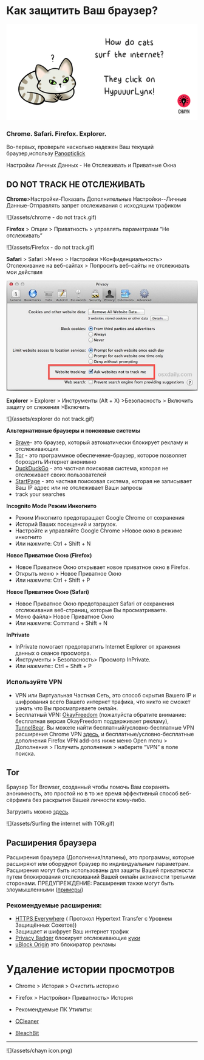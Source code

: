 # Как защитить Ваш браузер?

![](assets/HypuuurLynx.gif)

### Chrome. Safari. Firefox. Explorer.

Во-первых, проверьте насколько надежен Ваш текущий браузер,использу [Panopticlick](https://panopticlick.eff.org)

Настройки Личных Данных - Не Отслеживать и Приватные Окна

## DO NOT TRACK НЕ ОТСЛЕЖИВАТЬ

**Chrome**&gt;Настройки-Показать Дополнительные Настройки--Личные Данные-Отправлять запрет отслеживания с исходящим трафиком

![](assets/chrome - do not track.gif)

**Firefox** &gt; Опции &gt; Приватность &gt; управлять параметрами “Не отслеживать”

![](assets/Firefox - do not track.gif)

**Safari** &gt; Safari &gt;Меню &gt; Настройки &gt;Конфиденциальность&gt; Отслеживание на веб-сайтах &gt; Попросить веб-сайты не отслеживать мои действия

![](assets/do-not-track-safari.jpg)

**Explorer** &gt; Explorer &gt; Инструменты \(Alt + X\) &gt;Безопасность &gt; Включить защиту от слежения &gt;Включить

![](assets/explorer do not track.gif)

**Альтернативные браузеры и поисковые системы**

* [Brave](https://www.brave.com)- это браузер, который автоматически блокирует рекламу и отслеживающих
* [Tor](https://www.torproject.org/) - это программное обеспечение-браузер, которое позволяет бороздить Интернет анонимно
* [DuckDuckGo](https://duckduckgo.com/about) - это частная поисковая система, которая не отслеживает своих пользователей
* [StartPage](https://www.startpage.com/) - это частная поисковая система, которая не записывает Ваш IP  адрес или не отслеживает Ваши запросы
* track your searches

**Incognito Mode Режим Инкогнито**

* Режим Инкогнито предотвращает Google Chrome от сохранения 
* Историй Ваших посещений и загрузок.
* Настройте и управляйте Google Chrome &gt;Новое окно в режиме инкогнито
* Или нажмите: Ctrl + Shift + N

**Новое Приватное Окно \(Firefox\)**

* Новое Приватное Окно открывает новое  приватное окно в  Firefox.
* Открыть меню &gt; Новое Приватное Окно
* Или нажмите: Ctrl + Shift + P

**Новое Приватное Окно \(Safari\)**

* Новое Приватное Окно предотвращает Safari от сохранения отслеживания веб-страниц, которые Вы просматриваете.
* Меню файла&gt; Новое Приватное Окно
* Или нажмите: Command + Shift + N

**InPrivate**

* InPrivate помогает предотвратить Internet Explorer от хранения данных о сеансе просмотра.
* Инструменты &gt; Безопасность&gt; Просмотр InPrivate.
* Или нажмите:: Ctrl + Shift + P

### **Используйте VPN**

* VPN или Виртуальная Частная Сеть, это способ скрытия Вашего IP и шифрования всего Вашего интернет трафика, что никто не сможет узнать что Вы просматриваете онлайн.
* Бесплатный VPN: [OkayFreedom](http://www.okfreedom.com/en/) \(пожалуйста обратите внимание: бесплатная версия OkayFreedom поддерживает рекламу\), [TunnelBear](https://www.google.com/url?q=https://www.tunnelbear.com/).
   Вы можете найти бесплатный/условно-бесплатные VPN расширения Chrome VPN [здесь](https://chrome.google.com/webstore/search/VPN?_category=extensions), и бесплатные/условно-бесплатные дополнения Firefox VPN add-ons ниже меню Open menu &gt; Дополнения &gt; Получить дополнения &gt; наберите “VPN” в поле поиска.

## **Tor**

Браузер Tor Browser, созданный чтобы помочь Вам сохранять анонимность, это простой но в то же время эффективный способ  веб-сёрфинга без раскрытия Вашей личности кому-либо.

Загрузить можно [здесь](https://www.torproject.org/projects/torbrowser.html).

![](assets/Surfing the internet with TOR.gif)

## Расширения браузера

Расширения браузера \(Дополнения/плагины\), это программы, которые расширяют или оборудуют браузер  по индивидуальным параметрам.  Расширения могут быть использованы для защиты Вашей приватности путем блокирования отслеживаний Вашей онлайн активности  третьими сторонами.   ПРЕДУПРЕЖДЕНИЕ: Расширения также могут быть злоумышленными \([примеры](http://www.makeuseof.com/tag/x-malicious-browser-extensions-help-hackers-target-victims)\)

### Рекомендуемые расширения:

* [HTTPS Everywhere](https://www.google.com/url?q=https://www.eff.org/https-everywhere&sa=D&ust=1478912695312000&usg=AFQjCNEBvYCAfkFF8TJ1eRyHbiH69J2OFw) \( Протокол Hypertext Transfer с Уровнем Защищённых Сокетов\)\)
* Защищает и шифрует Ваш интернет трафик
* [Privacy Badger](https://www.eff.org/privacybadger) блокирует отслеживающие [куки](https://en.wikipedia.org/wiki/HTTP_cookie)
* [uBlock Origin](https://www.ublock.org) это блокиратор  рекламы

# Удаление истории просмотров

* Chrome &gt; История &gt; Очистить историю
* Firefox &gt; Настройки&gt; Приватность&gt; История
* Рекомендуемые ПК Утилиты:

* [CCleaner](http://www.piriform.com/ccleaner)

* [BleachBit](http://www.bleachbit.org/)

---

![](assets/chayn icon.png)

